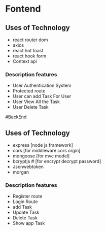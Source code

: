 
# Fontend 

## Uses of Technology
* react router dom
* axios
* react hot toast 
* react hook form
* Context api
### Description features
* User Authentication System
* Protected route
* User can add Task For User
* User View All the Task 
* User Delete Task

#BackEnd 

## Uses of Technology
* express [node js framework]
* cors [for middleware cors orgin]
* mongoose [for mvc model]
* bcryptjs # [for encrypt decrypt password] 
* Jsonwebtoken 
* morgan
### Description features
*  Register route
*  Login Route 
*  add Task
*  Update Task
*  Delete Task
*  Show app Task


